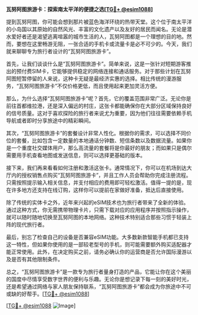**瓦努阿图旅游卡：探索南太平洋的便捷之选[[TG💪+ @esim1088](https://t.me/s/esim1088)]**

提到瓦努阿图，你可能会想到那片被蓝色海洋环绕的热带天堂。这个位于南太平洋的小岛国以其原始的自然风光、丰富的文化遗产以及友好的居民而闻名。无论是潜水爱好者还是渴望逃离喧嚣的城市生活的人，瓦努阿图都是一个理想的目的地。然而，要想在这里畅游无阻，一张合适的手机卡或流量卡是必不可少的。今天，我们就来聊聊专为旅行者设计的“瓦努阿图旅游卡”。

首先，让我们谈谈什么是“瓦努阿图旅游卡”。简单来说，这是一张针对短期游客推出的预付费SIM卡，它能够提供稳定的网络连接和通话服务。对于那些计划在瓦努阿图短暂停留的人来说，这种卡无疑是最经济实惠的选择。相比传统的漫游服务，“瓦努阿图旅游卡”不仅价格更低，而且使用起来更加灵活方便。

那么，为什么选择“瓦努阿图旅游卡”呢？首先，它的覆盖范围非常广泛。无论你是前往首都维拉港，还是深入偏远的村庄，这张卡都能确保你在大部分区域保持良好的信号质量。这对于喜欢探险的旅行者来说尤为重要，因为他们往往需要依赖手机导航或者即时分享旅途中的精彩瞬间。

其次，“瓦努阿图旅游卡”的套餐设计非常人性化。根据你的需求，可以选择不同价位的套餐，比如包含一定数量的本地通话分钟数、短信条数以及数据流量。如果你是一个重度社交媒体用户，那么高流量的套餐将是你最好的朋友；而如果只是偶尔需要用手机查看地图或发送信息，则可以选择更基础的版本。

接下来，我们再来看看如何注册和激活这张卡。通常情况下，你可以在机场到达大厅内的授权销售点购买“瓦努阿图旅游卡”，并且工作人员会帮助你完成注册流程。只需按照提示输入相关信息，并支付相应的费用即可轻松激活。值得一提的是，现在许多地方还支持在线订购，这样你可以提前在家做好准备，抵达后直接使用。

除了传统的实体卡之外，近年来兴起的eSIM技术也为旅行者带来了全新的体验。通过这种方式，你无需携带物理卡片，只需下载对应的应用程序并按照指示操作，就可以随时随地切换至瓦努阿图的本地网络。这种技术特别适合那些习惯于轻装上阵的现代旅行者。

最后，别忘了检查自己的设备是否兼容eSIM功能。大多数新款智能手机都已支持这一特性，但如果你使用的是一部较老型号的手机，则可能需要额外购买适配器才能正常使用。此外，在决定购买之前，请务必确认你的运营商是否允许国际漫游以及是否有其他限制条件。

总之，“瓦努阿图旅游卡”是一款专为旅行者量身打造的产品，它能让你在这个美丽的国度中尽情享受数字世界的便利与乐趣。无论你是想记录下每一刻的美好时光，还是希望通过网络与家人朋友保持联系，“瓦努阿图旅游卡”都会成为你旅途中不可或缺的好帮手。[[TG💪+ @esim1088](https://t.me/s/esim1088)]

[[TG💪+ @esim1088](https://t.me/s/esim1088) ![Image](https://i.postimg.cc/4NQfJmqS/Snipaste-2025-05-13-00-14-12.png)]